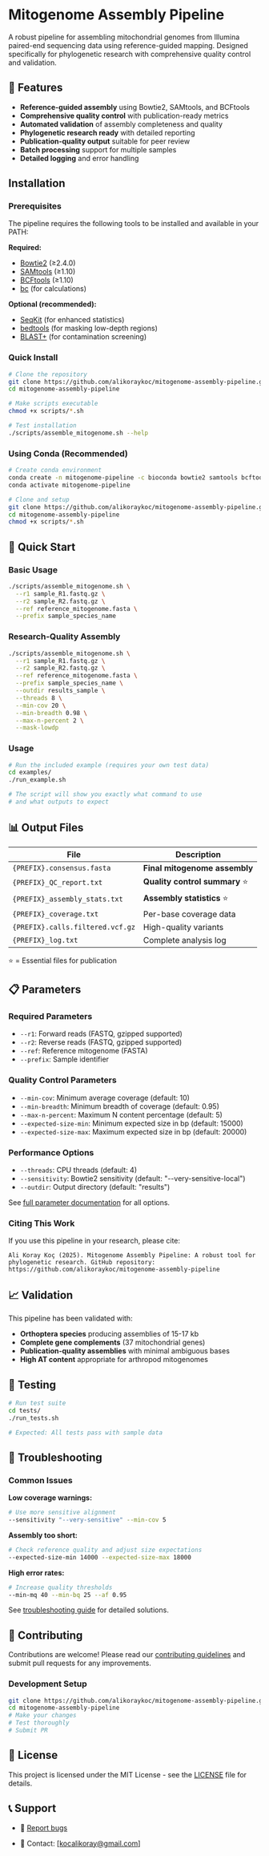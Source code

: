 # Mitogenome Assembly Pipeline

A robust pipeline for assembling mitochondrial genomes from Illumina paired-end sequencing data using reference-guided mapping. Designed specifically for phylogenetic research with comprehensive quality control and validation.

## 🎯 Features

- **Reference-guided assembly** using Bowtie2, SAMtools, and BCFtools
- **Comprehensive quality control** with publication-ready metrics
- **Automated validation** of assembly completeness and quality
- **Phylogenetic research ready** with detailed reporting
- **Publication-quality output** suitable for peer review
- **Batch processing** support for multiple samples
- **Detailed logging** and error handling

## Installation

### Prerequisites

The pipeline requires the following tools to be installed and available in your PATH:

**Required:**
- [Bowtie2](https://github.com/BenLangmead/bowtie2) (≥2.4.0)
- [SAMtools](https://github.com/samtools/samtools) (≥1.10)
- [BCFtools](https://samtools.github.io/bcftools/) (≥1.10)
- [bc](https://en.wikipedia.org/wiki/Bc_(programming_language)) (for calculations)

**Optional (recommended):**
- [SeqKit](https://bioinf.shenwei.me/seqkit/) (for enhanced statistics)
- [bedtools](https://bedtools.readthedocs.io/) (for masking low-depth regions)
- [BLAST+](https://blast.ncbi.nlm.nih.gov/Blast.cgi?PAGE_TYPE=BlastDocs&DOC_TYPE=Download) (for contamination screening)

### Quick Install

```bash
# Clone the repository
git clone https://github.com/alikoraykoc/mitogenome-assembly-pipeline.git
cd mitogenome-assembly-pipeline

# Make scripts executable
chmod +x scripts/*.sh

# Test installation
./scripts/assemble_mitogenome.sh --help
```

### Using Conda (Recommended)

```bash
# Create conda environment
conda create -n mitogenome-pipeline -c bioconda bowtie2 samtools bcftools seqkit bedtools blast bc
conda activate mitogenome-pipeline

# Clone and setup
git clone https://github.com/alikoraykoc/mitogenome-assembly-pipeline.git
cd mitogenome-assembly-pipeline
chmod +x scripts/*.sh
```

## 🚀 Quick Start

### Basic Usage

```bash
./scripts/assemble_mitogenome.sh \
  --r1 sample_R1.fastq.gz \
  --r2 sample_R2.fastq.gz \
  --ref reference_mitogenome.fasta \
  --prefix sample_species_name
```

### Research-Quality Assembly

```bash
./scripts/assemble_mitogenome.sh \
  --r1 sample_R1.fastq.gz \
  --r2 sample_R2.fastq.gz \
  --ref reference_mitogenome.fasta \
  --prefix sample_species_name \
  --outdir results_sample \
  --threads 8 \
  --min-cov 20 \
  --min-breadth 0.98 \
  --max-n-percent 2 \
  --mask-lowdp
```

### Usage

```bash
# Run the included example (requires your own test data)
cd examples/
./run_example.sh

# The script will show you exactly what command to use
# and what outputs to expect
```

## 📊 Output Files

| File | Description |
|------|-------------|
| `{PREFIX}.consensus.fasta` | **Final mitogenome assembly** |
| `{PREFIX}_QC_report.txt` | **Quality control summary** ⭐ |
| `{PREFIX}_assembly_stats.txt` | **Assembly statistics** ⭐ |
| `{PREFIX}_coverage.txt` | Per-base coverage data |
| `{PREFIX}.calls.filtered.vcf.gz` | High-quality variants |
| `{PREFIX}_log.txt` | Complete analysis log |

⭐ = Essential files for publication

## 📋 Parameters

### Required Parameters
- `--r1`: Forward reads (FASTQ, gzipped supported)
- `--r2`: Reverse reads (FASTQ, gzipped supported)
- `--ref`: Reference mitogenome (FASTA)
- `--prefix`: Sample identifier

### Quality Control Parameters
- `--min-cov`: Minimum average coverage (default: 10)
- `--min-breadth`: Minimum breadth of coverage (default: 0.95)
- `--max-n-percent`: Maximum N content percentage (default: 5)
- `--expected-size-min`: Minimum expected size in bp (default: 15000)
- `--expected-size-max`: Maximum expected size in bp (default: 20000)

### Performance Options
- `--threads`: CPU threads (default: 4)
- `--sensitivity`: Bowtie2 sensitivity (default: "--very-sensitive-local")
- `--outdir`: Output directory (default: "results")

See [full parameter documentation](docs/usage.md) for all options.

### Citing This Work

If you use this pipeline in your research, please cite:

```
Ali Koray Koç (2025). Mitogenome Assembly Pipeline: A robust tool for 
phylogenetic research. GitHub repository: 
https://github.com/alikoraykoc/mitogenome-assembly-pipeline
```

## 📈 Validation

This pipeline has been validated with:
- **Orthoptera species** producing assemblies of 15-17 kb
- **Complete gene complements** (37 mitochondrial genes)
- **Publication-quality assemblies** with minimal ambiguous bases
- **High AT content** appropriate for arthropod mitogenomes

## 🧪 Testing

```bash
# Run test suite
cd tests/
./run_tests.sh

# Expected: All tests pass with sample data
```

## 🐛 Troubleshooting

### Common Issues

**Low coverage warnings:**
```bash
# Use more sensitive alignment
--sensitivity "--very-sensitive" --min-cov 5
```

**Assembly too short:**
```bash
# Check reference quality and adjust size expectations
--expected-size-min 14000 --expected-size-max 18000
```

**High error rates:**
```bash
# Increase quality thresholds
--min-mq 40 --min-bq 25 --af 0.95
```

See [troubleshooting guide](docs/troubleshooting.md) for detailed solutions.

## 🤝 Contributing

Contributions are welcome! Please read our [contributing guidelines](CONTRIBUTING.md) and submit pull requests for any improvements.

### Development Setup

```bash
git clone https://github.com/alikoraykoc/mitogenome-assembly-pipeline.git
cd mitogenome-assembly-pipeline
# Make your changes
# Test thoroughly
# Submit PR
```

## 📄 License

This project is licensed under the MIT License - see the [LICENSE](LICENSE) file for details.

## 📞 Support

- 🐛 [Report bugs](https://github.com/alikoraykoc/mitogenome-assembly-pipeline/issues)

- 📧 Contact: [kocalikoray@gmail.com]

